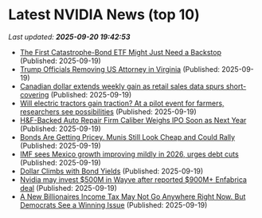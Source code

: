 # Latest NVIDIA News (top 10)
_Last updated: **2025-09-20 19:42:53**_

- [The First Catastrophe-Bond ETF Might Just Need a Backstop](https://biztoc.com/x/6dd4317fa41e3f9d) (Published: 2025-09-19)
- [Trump Officials Removing US Attorney in Virginia](https://biztoc.com/x/64d656333e1db6a2) (Published: 2025-09-19)
- [Canadian dollar extends weekly gain as retail sales data spurs short-covering](https://biztoc.com/x/9f18f4f37fa81c8b) (Published: 2025-09-19)
- [Will electric tractors gain traction? At a pilot event for farmers, researchers see possibilities](https://biztoc.com/x/916af3c23aa2f5c7) (Published: 2025-09-19)
- [H&F-Backed Auto Repair Firm Caliber Weighs IPO Soon as Next Year](https://biztoc.com/x/9d07f6c13bc65560) (Published: 2025-09-19)
- [Bonds Are Getting Pricey. Munis Still Look Cheap and Could Rally](https://biztoc.com/x/711b3dc7063434ba) (Published: 2025-09-19)
- [IMF sees Mexico growth improving mildly in 2026, urges debt cuts](https://biztoc.com/x/86eb72c7976a8aff) (Published: 2025-09-19)
- [Dollar Climbs with Bond Yields](https://biztoc.com/x/1bc58bed7916fc32) (Published: 2025-09-19)
- [Nvidia may invest $500M in Wayve after reported $900M+ Enfabrica deal](https://siliconangle.com/2025/09/19/nvidia-may-invest-500m-wayve-reported-900m-enfabrica-deal/) (Published: 2025-09-19)
- [A New Billionaires Income Tax May Not Go Anywhere Right Now. But Democrats See a Winning Issue](https://biztoc.com/x/03a44e1bd8c8d976) (Published: 2025-09-19)
